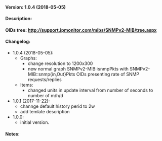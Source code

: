 #### Version: 1.0.4 (2018-05-05)

#### Description:

#### OIDs tree: http://support.ipmonitor.com/mibs/SNMPv2-MIB/tree.aspx

#### Changelog:
- 1.0.4 (2018-05-05):
  - Graphs:
    - change resolution to 1200x300
    - new normal graph SNMPv2-MIB::snmpPkts with SNMPv2-MIB::snmp{in,Out}Pkts OIDs presenting rate
      of SNMP requests/replies
  - Items:
     - changed units in update interval from number of seconds to number of m/h/d
- 1.0.1 (2017-11-22):
  - channge default history perid to 2w
  - add temlate description
- 1.0.0:
  - initial version.

#### Notes:
